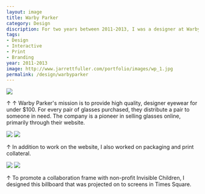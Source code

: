 ```yaml
---
layout: image
title: Warby Parker
category: Design
discription: For two years between 2011-2013, I was a designer at Warby Parker, an online eyewear startup in New York City. As a part of the small team, I helped work on all aspects of the company's design, focusing primarily on the e-commerce site, but also special marketing pages, print collateral, and select brand pieces.
tags:
- Design
- Interactive
- Print
- Branding
year: 2011-2013
image: http://www.jarrettfuller.com/portfolio/images/wp_1.jpg
permalink: /design/warbyparker
---
```


<img src="http://www.jarrettfuller.com/portfolio/images/wp_1.jpg">

<div class="images-right">
<p>&uarr; &uarr; Warby Parker's mission is to provide high quality, designer eyewear for under $100. For every pair of glasses purchased, they distribute a pair to someone in need. The company is a pioneer in selling glasses online, primarily through their website.</p></div>
<section class="clear"></section>

<img src="http://www.jarrettfuller.com/portfolio/images/wp_2.jpg">
<img src="http://www.jarrettfuller.com/portfolio/images/wp_3.jpg">

<div class="images-right">
<p>&uarr; In addition to work on the website, I also worked on packaging and print collateral.</p></div>
<section class="clear"></section>

<img src="http://www.jarrettfuller.com/portfolio/images/wp_4.jpg">
<img src="http://www.jarrettfuller.com/portfolio/images/wp_5.jpg">
<div class="images-right">
<p>&uarr; To promote a collaboration frame with non-profit Invisible Children, I designed this billboard that was projected on to screens in Times Square.</p></div>
